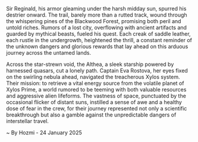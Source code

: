 
Sir Reginald, his armor gleaming under the harsh midday sun, spurred his destrier onward.  The trail, barely more than a rutted track, wound through the whispering pines of the Blackwood Forest, promising both peril and untold riches.  Rumors of a lost city, overflowing with ancient artifacts and guarded by mythical beasts, fueled his quest. Each creak of saddle leather, each rustle in the undergrowth, heightened the thrill, a constant reminder of the unknown dangers and glorious rewards that lay ahead on this arduous journey across the untamed lands.

Across the star-strewn void, the Althea, a sleek starship powered by harnessed quasars, cut a lonely path.  Captain Eva Rostova, her eyes fixed on the swirling nebula ahead, navigated the treacherous Xylos system.  Their mission: to retrieve a vital energy source from the volatile planet of Xylos Prime, a world rumored to be teeming with both valuable resources and aggressive alien lifeforms.  The vastness of space, punctuated by the occasional flicker of distant suns, instilled a sense of awe and a healthy dose of fear in the crew, for their journey represented not only a scientific breakthrough but also a gamble against the unpredictable dangers of interstellar travel.

~ By Hozmi - 24 January 2025
